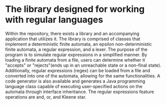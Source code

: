 # The library designed for working with regular languages

Within the repository, there exists a library and an accompanying application that utilizes it. The library is comprised of classes that implement a deterministic finite automata, an epsilon non-deterministic finite automata, a regular expression, and a lexer. The purpose of the program is to simulate regular expressions in a simplified manner. By loading a finite automata from a file, users can determine whether it "accepts" or "rejects"(ends up in an unreachable state or a non-final state). Additionally, regular expressions (regex) can be loaded from a file and converted into one of the automata, allowing for the same functionalities. A code generator is also available and generates a Java programming language class capable of executing user-specified actions on the automata through interface inheritance. The regular expressions feature operations are and, or, and Kleene star.
